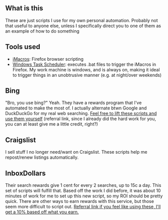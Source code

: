 ## What is this

These are just scripts I use for my own personal automation. Probably not that useful to anyone else, unless I specifically direct you to one of them as an example of how to do something

## Tools used

* [iMacros](http://imacros.net/overview): Firefox browser scripting
* [Windows Task Scheduler](http://windows.microsoft.com/en-US/windows/schedule-task): executes .bat files to trigger the iMacros in Firefox.  My work machine is windows, and is always on, making it ideal to trigger things in an unobtrusive manner (e.g. at night/over weekends) 

## Bing

"Bro, you use bing?" Yeah. They have a rewards program that I've automated to make the most of. I actually alternate btwn Google and DuckDuckGo for my real web searching. [Feel free to lift these scripts and use them yourself](https://www.bing.com/explore/rewards?PUBL=REFERAFRIEND&CREA=RAW&rrid=_c9feb5ad-3d7c-e93f-884c-9221f773aa60) (referral link, since I already did the hard work for you, you can at least give me a little credit, right?)

## Craigslist

I sell stuff I no longer need/want on Craigslist. These scripts help me repost/renew listings automatically.

## InboxDollars

Their search rewards give 1 cent for every 2 searches, up to 15c a day. This set of scripts will fulfill that. Based off the work I did before, it was about 10 minutes of work for me to set up this new script, so my ROI should be pretty quick. There are other ways to earn rewards with this service, but those seem more difficult to script out. [Referral link if you feel like using these, I'll get a 10% based off what you earn.](http://www.inboxdollars.com/?r=ref17955163)